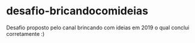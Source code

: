 # desafio-bricandocomideias
Desafio proposto pelo canal brincando com ideias em 2019 o qual conclui corretamente :)
